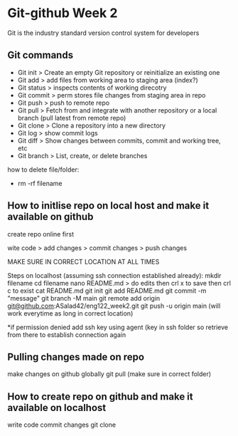 # Git-github Week 2
Git is the industry standard version control system for developers 

## Git commands 

- Git init > Create an empty Git repository or reinitialize an existing one
- Git add > add files from working area to staging area (index?)
- Git status > inspects contents of working direcotry 
- Git commit > perm stores file changes from staging area in repo 
- Git push > push to remote repo 
- Git pull > Fetch from and integrate with another repository or a local branch (pull latest from remote repo)
- Git clone >  Clone a repository into a new directory
- Git log > show commit logs 
- Git diff >  Show changes between commits, commit and working tree, etc
- Git branch >  List, create, or delete branches

how to delete file/folder:
- rm -rf filename

## How to initlise repo on local host and make it available on github 
create repo online first

wite code > add changes > commit changes > push changes 

MAKE SURE IN CORRECT LOCATION AT ALL TIMES

Steps on localhost (assuming ssh connection established already):
mkdir filename
cd filename 
nano README.md > do edits then crl x to save then crl c to exist 
cat README.md 
git init 
git add README.md
git commit -m "message"
git branch -M main
git remote add origin git@github.com:ASalad42/eng122_week2.git
git push -u origin main (will work everytime as long in correct location)

*if permission denied add ssh key using agent (key in ssh folder so retrieve from there to establish connection again

## Pulling changes made on repo 
make changes on github globally 
git pull (make sure in correct folder)

## How to create repo on github and make it available on localhost
write code 
commit changes 
git clone 
